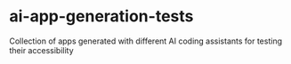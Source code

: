 # ai-app-generation-tests
Collection of apps generated with different AI coding assistants for testing their accessibility
